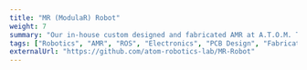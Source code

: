 ```yaml
---
title: "MR (ModulaR) Robot"
weight: 7
summary: "Our in-house custom designed and fabricated AMR at A.T.O.M. The hardware and software design follows a modular architecture making this fitting for the multiple applications, hence the name MR (ModulaR) Robot."
tags: ["Robotics", "AMR", "ROS", "Electronics", "PCB Design", "Fabrication", "3D Printing"]
externalUrl: "https://github.com/atom-robotics-lab/MR-Robot"
---
```

